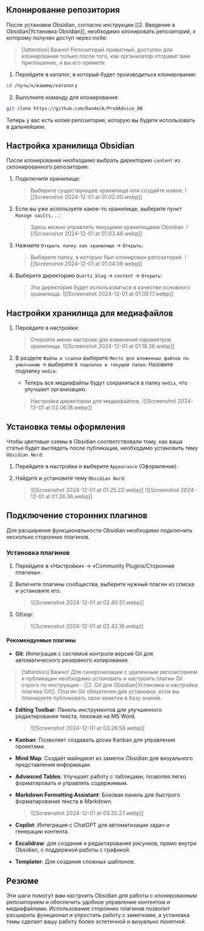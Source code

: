 ## Клонирование репозитория

После установки Obsidian, согласно инструкции [[2. Введение в Obsidian|Установка Obsidian]], необходимо клонировать репозиторий, к которому получен доступ через invite:

> [!attention] Важно!
> Репозиторий приватный, доступен для клонирования только после того, как организатор отправит вам приглашение, и вы его примете.

1. Перейдите в каталог, в который будет производиться клонирование:

```bash
cd /путь/к/вашему/каталогу
```

2. Выполните команду для клонирования:

```bash
git clone https://github.com/Dan4eck/ProdAdvice_DB
```

Теперь у вас есть копия репозитория, которую вы будете использовать в дальнейшем.

## Настройка хранилища Obsidian

После клонирования необходимо выбрать директорию `content` из склонированного репозитория:

1. Подключите хранилище:
   > Выберите существующее хранилище или создайте новое.
   ![[Screenshot 2024-12-01 at 01.02.00.webp]]

2. Если вы уже используете какое-то хранилище, выберите пункт `Manage vaults...`:

   > Здесь можно управлять текущими хранилищами Obsidian.
   ![[Screenshot 2024-12-01 at 01.03.48.webp]]

3. Нажмите `Открыть папку как хранилище` -> `Открыть`:

   > Выберите папку, в которую был клонирован репозиторий.
   ![[Screenshot 2024-12-01 at 01.04.08.webp]]

4. Выберите директорию `Quartz_blog` -> `content` -> `Открыть`:

   > Эта директория будет использоваться в качестве основного хранилища.
   ![[Screenshot 2024-12-01 at 01.05.17.webp]]

## Настройки хранилища для медиафайлов

1. Перейдите в настройки:

   > Откройте меню настроек для изменения параметров хранилища.
   ![[Screenshot 2024-12-01 at 01.18.36.webp]]


2. В разделе `Файлы и ссылки` выберите `Место для вложенных файлов по умолчанию` -> выберите `В подпапке в текущей папке`. Назовите подпапку `media`:
   - Теперь все медиафайлы будут сохраняться в папку `media`, что улучшает организацию.

   > Настройка директории для медиафайлов.
   ![[Screenshot 2024-12-01 at 02.06.18.webp]]

## Установка темы оформления

Чтобы цветовые схемы в Obsidian соответствовали тому, как ваша статья будет выглядеть после публикации, необходимо установить тему `Obsidian Nord`:

1. Перейдите в настройки и выберите `Appearance` (Оформление).
2. Найдите и установите тему `Obsidian Nord`:

   > ![[Screenshot 2024-12-01 at 01.25.22.webp]]
   ![[Screenshot 2024-12-01 at 01.26.36.webp]]

## Подключение сторонних плагинов

Для расширения функциональности Obsidian необходимо подключить несколько сторонних плагинов.

### Установка плагинов

1. Перейдите в «Настройки» → «Community Plugins/Сторонние плагины».
2. Включите плагины сообщества, выберите нужный плагин из списка и установите его.

   > ![[Screenshot 2024-12-01 at 02.40.51.webp]]

3. Обзор:

   > ![[Screenshot 2024-12-01 at 02.42.16.webp]]

#### Рекомендуемые плагины

- **Git**: Интеграция с системой контроля версий Git для автоматического резервного копирования.

> [!attention] Важно!
> Для синхронизации с удаленным репозиторием и публикации необходимо установить и настроить плагин Git строго по инструкции - [[2. Git для Obsidian|Установка и настройка плагина Git]]. Плагин Git обязателен для установки, если вы планируете публиковать свои заметки в базу знаний.

- **Editing Toolbar**: Панель инструментов для улучшенного редактирования текста, похожая на MS Word.

   > ![[Screenshot 2024-12-01 at 03.29.58.webp]]

- **Kanban**: Позволяет создавать доски Kanban для управления проектами.
- **Mind Map**: Создаёт майндмэп из заметок Obsidian для визуального представления информации.
- **Advanced Tables**: Улучшает работу с таблицами, позволяя легко форматировать и управлять содержимым.
- **Markdown Formatting Assistant**: Боковая панель для быстрого форматирования текста в Markdown.

   > ![[Screenshot 2024-12-01 at 03.35.27.webp]]

- **Copilot**: Интеграция с ChatGPT для автоматизации задач и генерации контента.
- **Excalidraw**: для создания и редактирования рисунков, прямо внутри Obsidian, с поддержкой работы с графикой.
- **Templater**: Для создания сложных шаблонов.

## Резюме

Эти шаги помогут вам настроить Obsidian для работы с клонированным репозиторием и обеспечить удобное управление контентом и медиафайлами. Использование сторонних плагинов позволит расширить функционал и упростить работу с заметками, а установка темы сделает вашу работу более эстетичной и визуально понятной.
